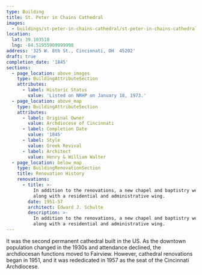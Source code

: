 ```yaml
---
type: Building
title: St. Peter in Chains Cathedral
images:
  - buildings/st-peter-in-chains-cathedral/st-peter-in-chains-cathedral-0_v9zwk6
location:
  lat: 39.103518
  lng: -84.51955909999998
address: '325 W. 8th St., Cincinnati, OH  45202'
draft: true
completion_date: '1845'
sections:
  - page_location: above_images
    type: BuildingAttributeSection
    attributes:
      - label: Historic Status
        value: 'Listed on NRHP on January 18, 1973.'
  - page_location: above_map
    type: BuildingAttributeSection
    attributes:
      - label: Original Owner
        value: Archdiocese of Cincinnati
      - label: Completion Date
        value: '1845'
      - label: Style
        value: Greek Revival
      - label: Architect
        value: Henry & William Walter
  - page_location: below_map
    type: BuildingRenovationSection
    title: Renovation History
    renovations:
      - title: >-
          In addition to the renovations, a new chapel and baptistry were added
          along with a residential and administrative wing.
        date: 1951-57
        architect: Edward J. Schulte
        description: >-
          In addition to the renovations, a new chapel and baptistry were added
          along with a residential and administrative wing.
---
```


It was the second permanent cathedral built in the US. As the downtown population changed in the 1930s and attendance declined, the archdiocesan functions moved to Fairview. However, cathedral renovations began in 1951, and it was rededicated in 1957 as the seat of the Cincinnati Archdiocese.
